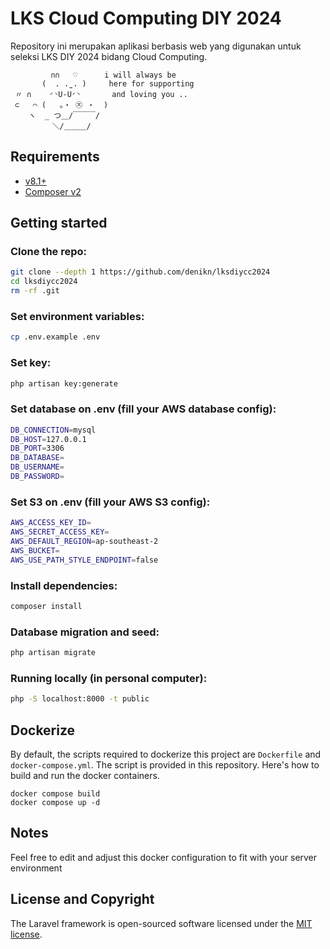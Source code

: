 # LKS Cloud Computing DIY 2024

Repository ini merupakan aplikasi berbasis web yang digunakan untuk seleksi LKS DIY 2024 bidang Cloud Computing.

```
‌‌         ∩∩   ♡      i will always be
       (  . .̫ . )     here for supporting
 〃 ∩    ◜◝U-U◜◝       and loving you ..
 ⊂   ⌒ (   。・ ㉨ ・  )
    ヽ  _ つ＿/￣￣￣/
　 　     ＼/＿＿＿/
```

## Requirements
 - [v8.1+](https://www.php.net/)
 - [Composer v2](https://yarnpkg.com/en/docs/install)

## Getting started
### Clone the repo:
```bash
git clone --depth 1 https://github.com/denikn/lksdiycc2024
cd lksdiycc2024
rm -rf .git
```

### Set environment variables:
```bash
cp .env.example .env
```

### Set key:
```bash
php artisan key:generate
```

### Set database on .env (fill your AWS database config):
```bash
DB_CONNECTION=mysql
DB_HOST=127.0.0.1
DB_PORT=3306
DB_DATABASE=
DB_USERNAME=
DB_PASSWORD=
```

### Set S3 on .env (fill your AWS S3 config):
```bash
AWS_ACCESS_KEY_ID=
AWS_SECRET_ACCESS_KEY=
AWS_DEFAULT_REGION=ap-southeast-2
AWS_BUCKET=
AWS_USE_PATH_STYLE_ENDPOINT=false
```

### Install dependencies:
```bash
composer install
```

### Database migration and seed:
```bash
php artisan migrate
```

### Running locally (in personal computer):
```bash
php -S localhost:8000 -t public
```

## Dockerize
By default, the scripts required to dockerize this project are `Dockerfile` and `docker-compose.yml`. The script is provided in this repository. Here's how to build and run the docker containers.
```
docker compose build
docker compose up -d
```

## Notes
Feel free to edit and adjust this docker configuration to fit with your server environment


## License and Copyright

The Laravel framework is open-sourced software licensed under the [MIT license](https://opensource.org/licenses/MIT).